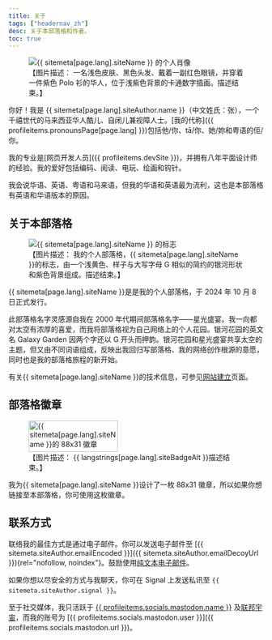 ```yaml
---
title: 关于
tags: ["headernav_zh"]
desc: 关于本部落格和作者。
toc: true
---
```

<figure class="profilepic">
    <img src="/assets/galaxygarden/profilepic.webp" alt="{{ sitemeta[page.lang].siteName }} 的个人肖像" loading="lazy">
    <figcaption>
        【图片描述： 一名浅色皮肤、黑色头发、戴着一副红色眼镜，并穿着一件紫色 Polo 衫的华人，位于浅紫色背景的卡通数字插画。描述结束。】
    </figcaption>
</figure>

你好！我是 {{ sitemeta[page.lang].siteAuthor.name }}（中文姓氏：张），一个千禧世代的马来西亚华人酷儿、自闭儿兼视障人士。[我的代称]({{ profileitems.pronounsPage[page.lang] }})包括他/你、tā/你、她/妳和粤语的佢/你。

我的专业是[网页开发人员]({{ profileitems.devSite }})，并拥有八年平面设计师的经验。我的爱好包括编码、阅读、电玩、绘画和钩针。

我会说华语、英语、粤语和马来语，但我的华语和英语最为流利，这也是本部落格有英语和华语版本的原因。

## 关于本部落格

<figure class="profilepic">
    <img src="/assets/galaxygarden/galaxy-garden-logo.webp" alt="{{ sitemeta[page.lang].siteName }} 的标志" loading="lazy">
    <figcaption>
        【图片描述： 我的个人部落格，{{ sitemeta[page.lang].siteName }}的标志，由一个浅黄色、样子与大写字母 G 相似的简约的银河形状和紫色背景组成。描述结束。】
    </figcaption>
</figure>

{{ sitemeta[page.lang].siteName }}是是我的个人部落格，于 2024 年 10 月 8 日正式发行。

此部落格名字灵感源自我在 2000 年代期间部落格名字——星光盛宴。我一向都对太空有浓厚的喜爱，而我将部落格视为自己网络上的个人花园。银河花园的英文名 Galaxy Garden 因两个字还以 G 开头而押韵。银河花园和星光盛宴共享太空的主题，但又由不同词语组成，反映出我回归写部落格、我的网络创作根源的意愿，同时也是我的部落格旅程的新开始。

有关{{ sitemeta[page.lang].siteName }}的技术信息，可参见[网站建立](colophon.md)页面。

## 部落格徽章

<figure class="grid-center">
    <img src="/assets/galaxygarden/galaxy-garden-88x31.svg" alt="{{ sitemeta[page.lang].siteName }}的 88x31 徽章" width="176" height="62" loading="lazy">
    <figcaption>【图片描述： {{ langstrings[page.lang].siteBadgeAlt }}描述结束。】</figcaption>
</figure>

我为{{ sitemeta[page.lang].siteName }}设计了一枚 88x31 徽章，所以如果你想链接至本部落格，你可使用这枚徽章。

## 联系方式

联络我的最佳方式是通过电子邮件。你可以发送电子邮件至 [{{ sitemeta.siteAuthor.emailEncoded }}]({{ sitemeta.siteAuthor.emailDecoyUrl }}){rel="nofollow, noindex"}。鼓励使用[纯文本电子邮件](https://useplaintext.email/)。

如果你想以尽安全的方式与我聊天，你可在 Signal 上发送私讯至 `{{ sitemeta.siteAuthor.signal }}`。

至于社交媒体，我只活跃于 [{{ profileitems.socials.mastodon.name }}](https://zh.wikipedia.org/wiki/Mastodon) 及[联邦宇宙](https://zh.wikipedia.org/wiki/%E8%81%94%E9%82%A6%E5%AE%87%E5%AE%99)，而我的账号为 [{{ profileitems.socials.mastodon.user }}]({{ profileitems.socials.mastodon.url }})。
